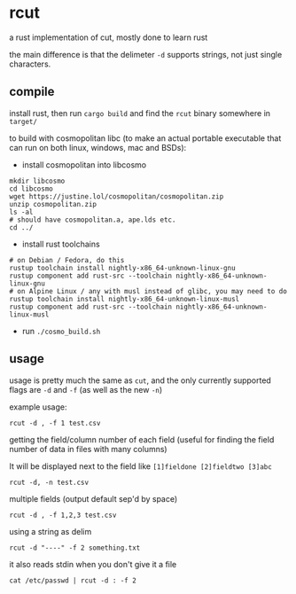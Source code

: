 # rcut

a rust implementation of cut, mostly done to learn rust

the main difference is that the delimeter `-d` supports strings, not just single characters. 

## compile

install rust, then run `cargo build` and find the `rcut` binary somewhere in `target/`

to build with cosmopolitan libc (to make an actual portable executable that can run on both linux, windows, mac and BSDs):

- install cosmopolitan into libcosmo

```
mkdir libcosmo
cd libcosmo
wget https://justine.lol/cosmopolitan/cosmopolitan.zip
unzip cosmopolitan.zip
ls -al
# should have cosmopolitan.a, ape.lds etc.
cd ../
```

- install rust toolchains

```
# on Debian / Fedora, do this
rustup toolchain install nightly-x86_64-unknown-linux-gnu
rustup component add rust-src --toolchain nightly-x86_64-unknown-linux-gnu
# on Alpine Linux / any with musl instead of glibc, you may need to do
rustup toolchain install nightly-x86_64-unknown-linux-musl
rustup component add rust-src --toolchain nightly-x86_64-unknown-linux-musl
```

- run `./cosmo_build.sh`

## usage

usage is pretty much the same as `cut`, and the only currently supported flags are `-d` and `-f` (as well as the new `-n`)

example usage:

`rcut -d , -f 1 test.csv`

getting the field/column number of each field (useful for finding the field number of data in files with many columns)

It will be displayed next to the field like `[1]fieldone [2]fieldtwo [3]abc`

`rcut -d, -n test.csv`

multiple fields (output default sep'd by space)

`rcut -d , -f 1,2,3 test.csv`

using a string as delim

`rcut -d "----" -f 2 something.txt`

it also reads stdin when you don't give it a file

`cat /etc/passwd | rcut -d : -f 2`